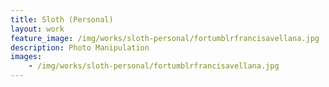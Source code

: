 ```yaml
---
title: Sloth (Personal)
layout: work
feature_image: /img/works/sloth-personal/fortumblrfrancisavellana.jpg
description: Photo Manipulation
images:
    - /img/works/sloth-personal/fortumblrfrancisavellana.jpg
---
```

